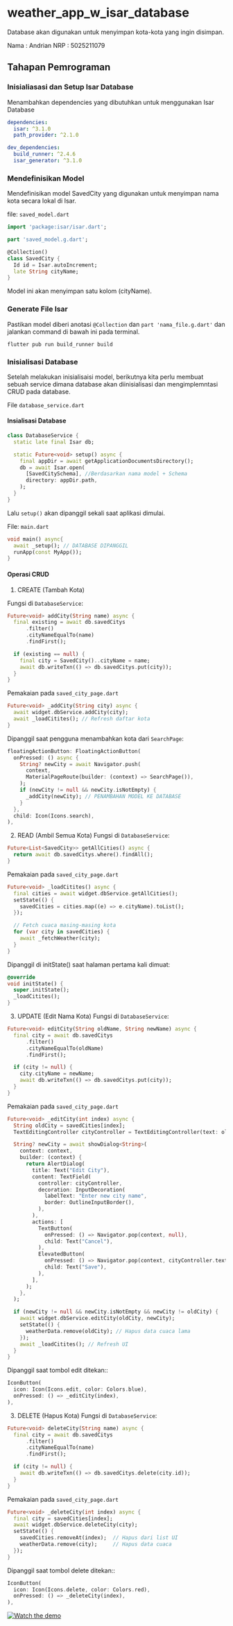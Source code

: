 # weather_app_w_isar_database

Database akan digunakan untuk menyimpan kota-kota yang ingin disimpan.

Nama : Andrian
NRP : 5025211079

## Tahapan Pemrograman
### Inisialiasasi dan Setup Isar Database
Menambahkan dependencies yang dibutuhkan untuk menggunakan Isar Database
```yaml
dependencies:
  isar: ^3.1.0
  path_provider: ^2.1.0

dev_dependencies:
  build_runner: ^2.4.6
  isar_generator: ^3.1.0
```

###  Mendefinisikan Model
Mendefinisikan model SavedCity yang digunakan untuk menyimpan nama kota secara lokal di Isar.

file: `saved_model.dart`
```dart
import 'package:isar/isar.dart';

part 'saved_model.g.dart';

@Collection()
class SavedCity {
  Id id = Isar.autoIncrement;
  late String cityName;
}
```
Model ini akan menyimpan satu kolom (cityName).

### Generate File Isar
Pastikan model diberi anotasi `@Collection` dan `part 'nama_file.g.dart'` dan jalankan command di bawah ini pada terminal.
```
flutter pub run build_runner build
```

### Inisialisasi Database
Setelah melakukan inisialisaisi model, berikutnya kita perlu membuat sebuah service dimana database akan diinisialisasi dan mengimplemntasi CRUD pada database.

File `database_service.dart`


#### Insialisasi Database
```dart
class DatabaseService {
  static late final Isar db;

  static Future<void> setup() async {
    final appDir = await getApplicationDocumentsDirectory();
    db = await Isar.open(
      [SavedCitySchema], //Berdasarkan nama model + Schema
      directory: appDir.path,
    );
  }
}
```

Lalu `setup()` akan dipanggil sekali saat aplikasi dimulai.

File: `main.dart`
```dart
void main() async{
  await _setup(); // DATABASE DIPANGGIL
  runApp(const MyApp());
}
```

#### Operasi CRUD
1. CREATE (Tambah Kota)

Fungsi di `DatabaseService`:
```dart
Future<void> addCity(String name) async {
  final existing = await db.savedCitys
      .filter()
      .cityNameEqualTo(name)
      .findFirst();

  if (existing == null) {
    final city = SavedCity()..cityName = name;
    await db.writeTxn(() => db.savedCitys.put(city));
  }
}
```
Pemakaian pada `saved_city_page.dart`
```dart
Future<void> _addCity(String city) async {
  await widget.dbService.addCity(city);
  await _loadCitites(); // Refresh daftar kota
}
```
Dipanggil saat pengguna menambahkan kota dari `SearchPage`:
```dart
floatingActionButton: FloatingActionButton(
  onPressed: () async {
    String? newCity = await Navigator.push(
      context,
      MaterialPageRoute(builder: (context) => SearchPage()),
    );
    if (newCity != null && newCity.isNotEmpty) {
      _addCity(newCity); // PENAMBAHAN MODEL KE DATABASE
    }
  },
  child: Icon(Icons.search),
),
```
2. READ (Ambil Semua Kota)
Fungsi di `DatabaseService`:
```dart
Future<List<SavedCity>> getAllCities() async {
  return await db.savedCitys.where().findAll();
}
```
Pemakaian pada `saved_city_page.dart`
```dart
Future<void> _loadCitites() async {
  final cities = await widget.dbService.getAllCities();
  setState(() {
    savedCities = cities.map((e) => e.cityName).toList();
  });

  // Fetch cuaca masing-masing kota
  for (var city in savedCities) {
    await _fetchWeather(city);
  }
}

```
Dipanggil di initState() saat halaman pertama kali dimuat:
```dart
@override
void initState() {
  super.initState();
  _loadCitites();
}
```

3. UPDATE (Edit Nama Kota)
Fungsi di `DatabaseService`:
```dart
Future<void> editCity(String oldName, String newName) async {
  final city = await db.savedCitys
      .filter()
      .cityNameEqualTo(oldName)
      .findFirst();

  if (city != null) {
    city.cityName = newName;
    await db.writeTxn(() => db.savedCitys.put(city));
  }
}

```
Pemakaian pada `saved_city_page.dart`
```dart
Future<void> _editCity(int index) async {
  String oldCity = savedCities[index];
  TextEditingController cityController = TextEditingController(text: oldCity);

  String? newCity = await showDialog<String>(
    context: context,
    builder: (context) {
      return AlertDialog(
        title: Text("Edit City"),
        content: TextField(
          controller: cityController,
          decoration: InputDecoration(
            labelText: "Enter new city name",
            border: OutlineInputBorder(),
          ),
        ),
        actions: [
          TextButton(
            onPressed: () => Navigator.pop(context, null),
            child: Text("Cancel"),
          ),
          ElevatedButton(
            onPressed: () => Navigator.pop(context, cityController.text),
            child: Text("Save"),
          ),
        ],
      );
    },
  );

  if (newCity != null && newCity.isNotEmpty && newCity != oldCity) {
    await widget.dbService.editCity(oldCity, newCity);
    setState(() {
      weatherData.remove(oldCity); // Hapus data cuaca lama
    });
    await _loadCitites(); // Refresh UI
  }
}
```
Dipanggil saat tombol edit ditekan::
```dart
IconButton(
  icon: Icon(Icons.edit, color: Colors.blue),
  onPressed: () => _editCity(index),
),
```

3. DELETE (Hapus Kota)
Fungsi di `DatabaseService`:
```dart
Future<void> deleteCity(String name) async {
  final city = await db.savedCitys
      .filter()
      .cityNameEqualTo(name)
      .findFirst();

  if (city != null) {
    await db.writeTxn(() => db.savedCitys.delete(city.id));
  }
}
```
Pemakaian pada `saved_city_page.dart`
```dart
Future<void> _deleteCity(int index) async {
  final city = savedCities[index];
  await widget.dbService.deleteCity(city);
  setState(() {
    savedCities.removeAt(index);  // Hapus dari list UI
    weatherData.remove(city);     // Hapus data cuaca
  });
}

```
Dipanggil saat tombol delete ditekan::
```dart
IconButton(
  icon: Icon(Icons.delete, color: Colors.red),
  onPressed: () => _deleteCity(index),
),
```

[![Watch the demo](https://img.youtube.com/vi/BCbd58SjgcI/0.jpg)](https://youtu.be/BCbd58SjgcI)






